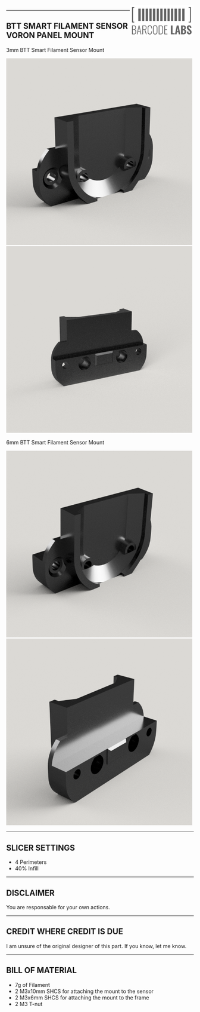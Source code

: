 <img align="right" width="172" height="84" src="IMAGES/BARCODE_LABS.png">

--------------------------------------------------------------------------------
BTT SMART FILAMENT SENSOR VORON PANEL MOUNT
--------------------------------------------------------------------------------
3mm BTT Smart Filament Sensor Mount
<p>
	<img src="IMAGES/BTT_SMART_FILAMENT_SENSOR_MOUNT_3mm_1.png" width="500" title="Rendering of 3mm BTT Smart Filament Sensor Mount">
	<img src="IMAGES/BTT_SMART_FILAMENT_SENSOR_MOUNT_3mm_2.png" width="500" title="Rendering of 3mm BTT Smart Filament Sensor Mount">
</p>
6mm BTT Smart Filament Sensor Mount
<p>
	<img src="IMAGES/BTT_SMART_FILAMENT_SENSOR_MOUNT_6mm_1.png" width="500" title="Rendering of 6mm BTT Smart Filament Sensor Mount">
	<img src="IMAGES/BTT_SMART_FILAMENT_SENSOR_MOUNT_6mm_2.png" width="500" title="Rendering of 6mm BTT Smart Filament Sensor Mount">
</p>

--------------------------------------------------------------------------------
SLICER SETTINGS
--------------------------------------------------------------------------------
- 4 Perimeters
- 40% Infill

--------------------------------------------------------------------------------
DISCLAIMER
--------------------------------------------------------------------------------
You are responsable for your own actions.

--------------------------------------------------------------------------------
CREDIT WHERE CREDIT IS DUE
--------------------------------------------------------------------------------
I am unsure of the original designer of this part.  If you know, let me know.

--------------------------------------------------------------------------------
BILL OF MATERIAL
--------------------------------------------------------------------------------
- 7g of Filament
- 2 M3x10mm SHCS for attaching the mount to the sensor
- 2 M3x6mm SHCS for attaching the mount to the frame
- 2 M3 T-nut 